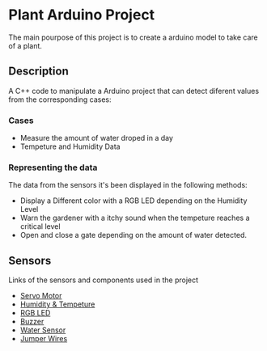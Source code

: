 # Plant Arduino Project

The main pourpose of this project is to create a arduino model to take care of 
a plant.

## Description

A C++ code to manipulate a Arduino project that can detect diferent values 
from the corresponding cases:

### Cases

* Measure the amount of water droped in a day
* Tempeture and Humidity Data

### Representing the data

The data from the sensors it's been displayed in the following methods:

* Display a Different color with a RGB LED depending on the Humidity Level
* Warn the gardener with a itchy sound when the tempeture reaches a critical level
* Open and close a gate depending on the amount of water detected.

## Sensors

Links of the sensors and components used in the project
* [Servo Motor](https://docs.arduino.cc/learn/electronics/servo-motors/)
* [Humidity & Tempeture](https://projecthub.arduino.cc/Amarantowy/temperature-and-humidity-sensor-3a7db8)
* [RGB LED](https://projecthub.arduino.cc/semsemharaz/interfacing-rgb-led-with-arduino-b59902)
* [Buzzer](https://blog.uelectronics.com/tarjetas-desarrollo/haz-que-el-zumbador-buzzer-pasivo-modulo-ky-006-cante-feliz-cumpleanos-por-ti/)
* [Water Sensor](https://projecthub.arduino.cc/daryllqayyim/water-sensor-basic-13d33f)
* [Jumper Wires](https://www.amazon.com/cables-multicolor-alambre-tableros-arruinar/dp/B01EV70C78/ref=sr_1_1_sspa?dib=eyJ2IjoiMSJ9.tjHxIQLJsk16_0YVtUGN6S6iuxj4sNk3ew3kIjjT561kWJ5SlaPqDd4vrZBoiJhbAzAv2h4HIsi3ns3Zpsw1vNU4cqjM524hnuiasxKNRPQR48hGgOEkilolw7PmeiIchSA-3mefEdhgU0isHnihgT3r7QDmk9qhbJAoLW47NXKUyEZY8bBrjaylCRisSSHoPAj9tYzfOQF_1KeQRM-oaPr5y4Xg9mVNXWbVw2Cm3wg.3SRGGaHwQFv4ukcheac6vhxEJ36t0uT-sLK9OL7PZX4&dib_tag=se&keywords=jumper+wires&qid=1733546371&sr=8-1-spons&sp_csd=d2lkZ2V0TmFtZT1zcF9hdGY&psc=1)

